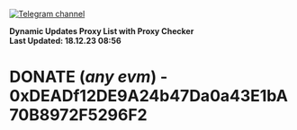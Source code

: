 [![Telegram channel](https://img.shields.io/endpoint?url=https://runkit.io/damiankrawczyk/telegram-badge/branches/master?url=https://t.me/n4z4v0d)](https://t.me/n4z4v0d) 

**Dynamic Updates Proxy List with Proxy Checker**  
**Last Updated: 18.12.23 08:56**

# DONATE (_any evm_) - 0xDEADf12DE9A24b47Da0a43E1bA70B8972F5296F2
